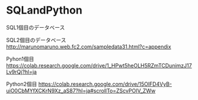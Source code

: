 # SQLandPython
SQL1個目のデータベース

SQL2個目のデータベース
http://marunomaruno.web.fc2.com/sampledata31.html?c=appendix

Pyhon1個目
https://colab.research.google.com/drive/1_HPwt5heOLH5RZmTCDunimzJ17Lv9rQj?hl=ja

Python2個目
https://colab.research.google.com/drive/15OlFD4VyB-uiO0CbMYfXCKrN9Xz_aS87?hl=ja#scrollTo=ZScvPOIV_ZWw
